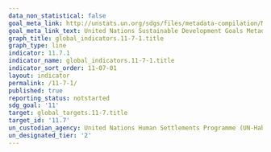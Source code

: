 ```yaml
---
data_non_statistical: false
goal_meta_link: http://unstats.un.org/sdgs/files/metadata-compilation/Metadata-Goal-11.pdf
goal_meta_link_text: United Nations Sustainable Development Goals Metadata (pdf 2066kB)
graph_title: global_indicators.11-7-1.title
graph_type: line
indicator: 11.7.1
indicator_name: global_indicators.11-7-1.title
indicator_sort_order: 11-07-01
layout: indicator
permalink: /11-7-1/
published: true
reporting_status: notstarted
sdg_goal: '11'
target: global_targets.11-7.title
target_id: '11.7'
un_custodian_agency: United Nations Human Settlements Programme (UN-Habitat)
un_designated_tier: '2'
---
```

